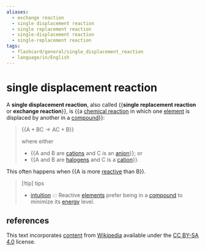 ```yaml
---
aliases:
  - exchange reaction
  - single displacement reaction
  - single replacement reaction
  - single-displacement reaction
  - single-replacement reaction
tags:
  - flashcard/general/single_displacement_reaction
  - language/in/English
---
```


# single displacement reaction

A __single displacement reaction__, also called {{__single replacement reaction__ or __exchange reaction__}}, is {{a [chemical reaction](chemical%20reaction.md) in which one [element](chemical%20element.md) is displaced by another in a [compound](chemical%20compound.md)}}: <!--SR:!2024-05-28,280,290!2025-11-28,662,270-->

> {{$\text{A}+\text{BC}\rightarrow\text{AC}+\text{B}$}}
>
> where either
>
> - {{$\text{A}$ and $\text{B}$ are [cations](ion.md) and $\text{C}$ is an [anion](ion.md)}}; or
> - {{$\text{A}$ and $\text{B}$ are [halogens](halogen.md) and $\text{C}$ is a [cation](ion.md)}}. <!--SR:!2024-12-07,313,302!2024-07-12,180,324!2024-10-13,239,324-->

This often happens when {{$\text{A}$ is more [reactive](reactivity%20(chemistry).md) than $\text{B}$}}. <!--SR:!2024-05-24,322,330-->

> [!tip] tips
>
> - [intuition](intuition.md) ::: Reactive [elements](chemical%20element.md) prefer being in a [compound](chemical%20compound.md) to minimize its [energy](energy.md) level. <!--SR:!2024-11-09,250,330-->

## references

This text incorporates [content](https://en.wikipedia.org/wiki/single_displacement_reaction) from [Wikipedia](Wikipedia.md) available under the [CC BY-SA 4.0](https://creativecommons.org/licenses/by-sa/4.0/) license.
